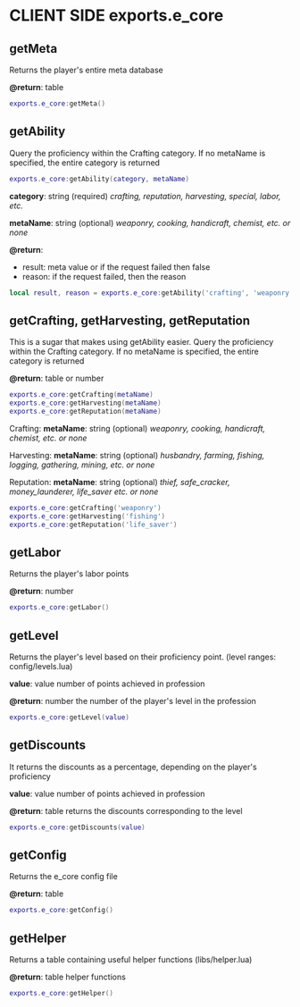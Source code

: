 # CLIENT SIDE exports.e_core

## getMeta
Returns the player's entire meta database

**@return**: table
```lua
exports.e_core:getMeta()
```

## getAbility
Query the proficiency within the Crafting category.
If no metaName is specified, the entire category is returned
```lua
exports.e_core:getAbility(category, metaName)
```

**category**: string (required) *crafting, reputation, harvesting, special, labor, etc.*
 
**metaName**: string (optional) *weaponry, cooking, handicraft, chemist, etc. or none*

**@return**: 
- result: meta value or if the request failed then false
- reason: if the request failed, then the reason
```lua
local result, reason = exports.e_core:getAbility('crafting', 'weaponry')
```


## getCrafting, getHarvesting, getReputation
This is a sugar that makes using getAbility easier.
Query the proficiency within the Crafting category.
If no metaName is specified, the entire category is returned

**@return**: table or number

```lua
exports.e_core:getCrafting(metaName)
exports.e_core:getHarvesting(metaName)
exports.e_core:getReputation(metaName)
```
Crafting: **metaName**: string (optional) *weaponry, cooking, handicraft, chemist, etc. or none*

Harvesting: **metaName**: string (optional) *husbandry, farming, fishing, logging, gathering, mining, etc. or none*

Reputation: **metaName**: string (optional) *thief, safe_cracker, money_launderer, life_saver etc. or none*

```lua
exports.e_core:getCrafting('weaponry')
exports.e_core:getHarvesting('fishing')
exports.e_core:getReputation('life_saver')
```

## getLabor
Returns the player's labor points

**@return**: number
```lua
exports.e_core:getLabor()
```

## getLevel
Returns the player's level based on their proficiency point. (level ranges: config/levels.lua)

**value**: value number of points achieved in profession

**@return**: number the number of the player's level in the profession

```lua
exports.e_core:getLevel(value)
```

## getDiscounts
It returns the discounts as a percentage, depending on the player's proficiency

**value**: value number of points achieved in profession

**@return**: table returns the discounts corresponding to the level
```lua
exports.e_core:getDiscounts(value)
```

## getConfig
Returns the e_core config file

**@return**: table 
```lua
exports.e_core:getConfig()
```

## getHelper
Returns a table containing useful helper functions (libs/helper.lua)

**@return**: table helper functions

```lua
exports.e_core:getHelper()
```
